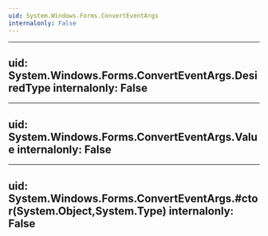 ```yaml
---
uid: System.Windows.Forms.ConvertEventArgs
internalonly: False
---
```


---
uid: System.Windows.Forms.ConvertEventArgs.DesiredType
internalonly: False
---

---
uid: System.Windows.Forms.ConvertEventArgs.Value
internalonly: False
---

---
uid: System.Windows.Forms.ConvertEventArgs.#ctor(System.Object,System.Type)
internalonly: False
---
